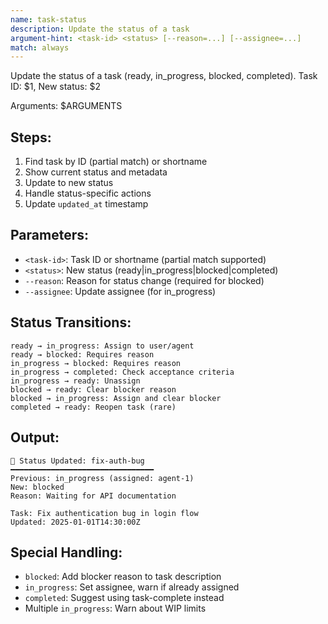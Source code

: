 ```yaml
---
name: task-status
description: Update the status of a task
argument-hint: <task-id> <status> [--reason=...] [--assignee=...]
match: always
---
```


Update the status of a task (ready, in_progress, blocked, completed). Task ID: $1, New status: $2

Arguments: $ARGUMENTS

## Steps:
1. Find task by ID (partial match) or shortname
2. Show current status and metadata
3. Update to new status
4. Handle status-specific actions
5. Update `updated_at` timestamp

## Parameters:
- `<task-id>`: Task ID or shortname (partial match supported)
- `<status>`: New status (ready|in_progress|blocked|completed)
- `--reason`: Reason for status change (required for blocked)
- `--assignee`: Update assignee (for in_progress)

## Status Transitions:
```
ready → in_progress: Assign to user/agent
ready → blocked: Requires reason
in_progress → blocked: Requires reason
in_progress → completed: Check acceptance criteria
in_progress → ready: Unassign
blocked → ready: Clear blocker reason
blocked → in_progress: Assign and clear blocker
completed → ready: Reopen task (rare)
```

## Output:
```
📝 Status Updated: fix-auth-bug
━━━━━━━━━━━━━━━━━━━━━━━━━━━━━━━━
Previous: in_progress (assigned: agent-1)
New: blocked
Reason: Waiting for API documentation

Task: Fix authentication bug in login flow
Updated: 2025-01-01T14:30:00Z
```

## Special Handling:
- `blocked`: Add blocker reason to task description
- `in_progress`: Set assignee, warn if already assigned
- `completed`: Suggest using task-complete instead
- Multiple `in_progress`: Warn about WIP limits